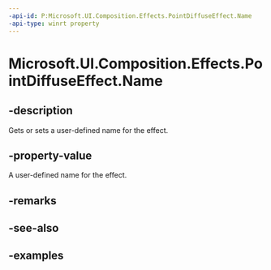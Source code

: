 ```yaml
---
-api-id: P:Microsoft.UI.Composition.Effects.PointDiffuseEffect.Name
-api-type: winrt property
---
```


<!-- Property syntax.
public string Name { get;  set; }
-->

# Microsoft.UI.Composition.Effects.PointDiffuseEffect.Name

## -description
Gets or sets a user-defined name for the effect.

## -property-value
A user-defined name for the effect.

## -remarks

## -see-also

## -examples

